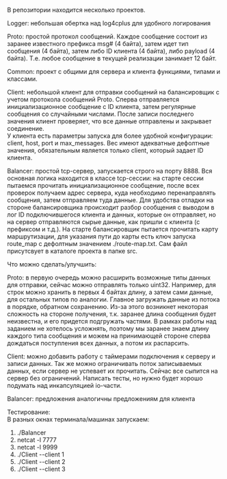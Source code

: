 В репозитории находится несколько проектов.  

Logger: небольшая обертка над log4cplus для удобного логирования

Proto: простой протокол сообщений. Каждое сообщение состоит из заранее известного префикса msg# (4 байта), затем идет тип сообщения (4 байта), затем либо ID клиента (4 байта), либо payload (4 байта). Т.е. любое сообщение в текущей реализации занимает 12 байт.

Common: проект с общими для сервера и клиента функциями, типами и классами.

Client: небольшой клиент для отправки сообщений на балансировщик с учетом протокола сообщений Proto. Сперва отправляется инициализационное сообщение с ID клиента, затем регулярные сообщения со случайными числами. После записи последнего значения клиент проверяет, что все данные отправлены и закрывает соединение.  
У клиента есть параметры запуска для более удобной конфигурации: client, host, port и max_messages. Вес имеют адекватные дефолтные значения, обязательным является только client, который задает ID клиента.

Balancer: простой tcp-сервер, запускается строго на порту 8888. Вся основная логика находится в классе tcp-сессии: на старте сессии пытаемся прочитать инициализационное сообщение, после всех проверок получаем адрес сервера, куда необходимо перенаправлять сообщения, затем отправляем туда данные. Для удобства отладки на стороне балансировщика происходит разбор сообщения с выводом в лог ID подключившегося клиента и данных, которые он отправляет, но на сервер отправляются сырые данные, как пришли с клиента (с префиксом и т.д.).
На старте балансировщик пытается прочитать карту маршрутизации, для указания пути до карты есть ключ запуска route_map с дефолтным значением ./route-map.txt. Сам файл присутсвует в каталоге проекта в папке src.


Что можно сделать/улучшить:  

Proto: в первую очередь можно расширить возможные типы данных для отправки, сейчас можно отправлять только  uint32. Например, для строк можно хранить в первых 4 байтах длину, а затем сами данные, для остальных типов по аналогии. Главное загружать данные из потока в порядке, обратном сохранению. Из-за этого возникнет некоторая сложность на стороне получения, т.к. заранее длина сообщения будет неизвестна, и его придется подгружать частями. В рамках работы над заданием не хотелось усложнять, поэтому мы заранее знаем длину каждого типа сообщения и можем на принимающей стороне сперва дождаться поступления всех данных, а потом их распарсить.

Client: можно добавить работу с таймерами подключения к серверу и записи данных. Так же можно ограничивать поток записываемых данных, если сервер не успевает их прочитать. Сейчас все сыпится на сервер без ограничений. Написать тесты, но нужно будет хорошо подумать над инкапсуляцией io-части.

Balancer: предложения аналогичны предложениям для клиента


Тестирование:  
В разных окнах терминала/машинах запускаем:
1. ./Balancer
2. netcat -l 7777
3. netcat -l 9999
4. ./Client --client 1
5. ./Client --client 2
6. ./Client --client 3
